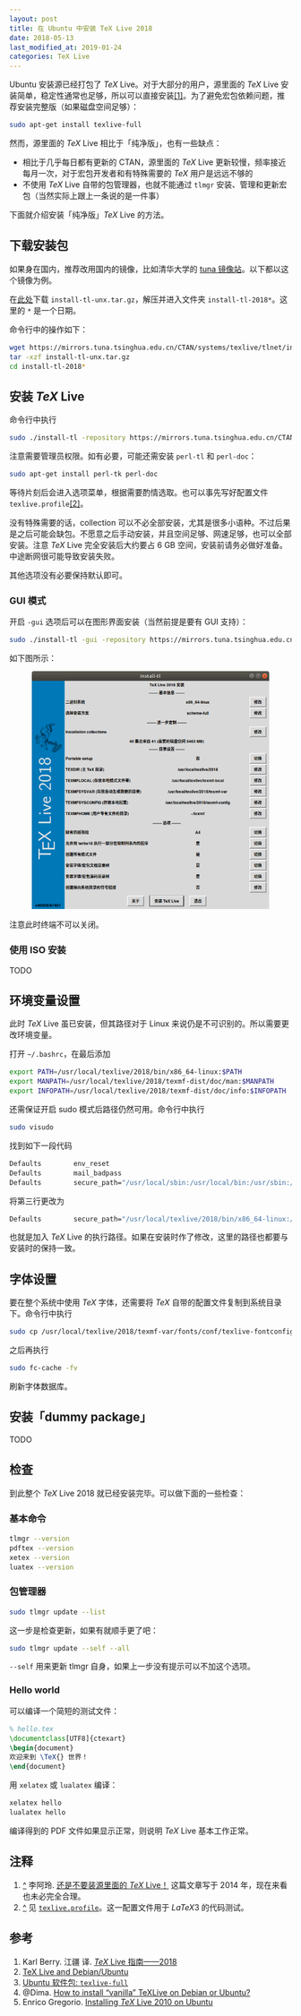 ```yaml
---
layout: post
title: 在 Ubuntu 中安装 TeX Live 2018
date: 2018-05-13
last_modified_at: 2019-01-24
categories: TeX Live
---
```


Ubuntu 安装源已经打包了 $TeX$ Live。对于大部分的用户，源里面的 $TeX$ Live 安装简单，稳定性通常也足够，所以可以直接安装<span id="fnref-li-a-ling" class="footnote">[[1]](#fn-li-a-ling)</span>。为了避免宏包依赖问题，推荐安装完整版（如果磁盘空间足够）：

```sh
sudo apt-get install texlive-full
```

然而，源里面的 $TeX$ Live 相比于「纯净版」，也有一些缺点：

- 相比于几乎每日都有更新的 CTAN，源里面的 $TeX$ Live 更新较慢，频率接近每月一次，对于宏包开发者和有特殊需要的 $TeX$ 用户是远远不够的
- 不使用 $TeX$ Live 自带的包管理器，也就不能通过 `tlmgr` 安装、管理和更新宏包（当然实际上跟上一条说的是一件事）

下面就介绍安装「纯净版」$TeX$ Live 的方法。

## 下载安装包

如果身在国内，推荐改用国内的镜像，比如清华大学的 [tuna 镜像站](https://mirrors.tuna.tsinghua.edu.cn/)。以下都以这个镜像为例。

在[此处](https://mirrors.tuna.tsinghua.edu.cn/CTAN/systems/texlive/tlnet/)下载 `install-tl-unx.tar.gz`，解压并进入文件夹 `install-tl-2018*`。这里的 `*` 是一个日期。

命令行中的操作如下：

```sh
wget https://mirrors.tuna.tsinghua.edu.cn/CTAN/systems/texlive/tlnet/install-tl-unx.tar.gz
tar -xzf install-tl-unx.tar.gz
cd install-tl-2018*
```

## 安装 $TeX$ Live

命令行中执行

```sh
sudo ./install-tl -repository https://mirrors.tuna.tsinghua.edu.cn/CTAN/systems/texlive/tlnet/
```

注意需要管理员权限。如有必要，可能还需安装 `perl-tl` 和 `perl-doc`：

```sh
sudo apt-get install perl-tk perl-doc
```

等待片刻后会进入选项菜单，根据需要酌情选取。也可以事先写好配置文件 `texlive.profile`<span id="fnref-profile" class="footnote">[[2]](#fn-profile)</span>。

没有特殊需要的话，collection 可以不必全部安装，尤其是很多小语种。不过后果是之后可能会缺包。不愿意之后手动安装，并且空间足够、网速足够，也可以全部安装。注意 $TeX$ Live 完全安装后大约要占 6 GB 空间，安装前请务必做好准备。中途断网很可能导致安装失败。

其他选项没有必要保持默认即可。

### GUI 模式

开启 `-gui` 选项后可以在图形界面安装（当然前提是要有 GUI 支持）：

```sh
sudo ./install-tl -gui -repository https://mirrors.tuna.tsinghua.edu.cn/CTAN/systems/texlive/tlnet/
```

如下图所示：

<figure>
  <img src="/images/install-texlive-ubuntu/texlive-gui.png" alt="texlive-gui">
</figure>

注意此时终端不可以关闭。

### 使用 ISO 安装

TODO

## 环境变量设置

此时 $TeX$ Live 虽已安装，但其路径对于 Linux 来说仍是不可识别的。所以需要更改环境变量。

打开 `~/.bashrc`，在最后添加

```sh
export PATH=/usr/local/texlive/2018/bin/x86_64-linux:$PATH
export MANPATH=/usr/local/texlive/2018/texmf-dist/doc/man:$MANPATH
export INFOPATH=/usr/local/texlive/2018/texmf-dist/doc/info:$INFOPATH
```

还需保证开启 sudo 模式后路径仍然可用。命令行中执行

```sh
sudo visudo
```

找到如下一段代码

```sh
Defaults        env_reset
Defaults        mail_badpass
Defaults        secure_path="/usr/local/sbin:/usr/local/bin:/usr/sbin:/usr/bin:/sbin:/bin:/snap/bin"
```

将第三行更改为

```sh
Defaults        secure_path="/usr/local/texlive/2018/bin/x86_64-linux:/usr/local/sbin:/usr/local/bin:/usr/sbin:/usr/bin:/sbin:/bin:/snap/bin"
```

也就是加入 $TeX$ Live 的执行路径。如果在安装时作了修改，这里的路径也都要与安装时的保持一致。

## 字体设置

要在整个系统中使用 $TeX$ 字体，还需要将 $TeX$ 自带的配置文件复制到系统目录下。命令行中执行

```sh
sudo cp /usr/local/texlive/2018/texmf-var/fonts/conf/texlive-fontconfig.conf /etc/fonts/conf.d/09-texlive.conf
```

之后再执行

```sh
sudo fc-cache -fv
```

刷新字体数据库。

## 安装「dummy package」

TODO

## 检查

到此整个 $TeX$ Live 2018 就已经安装完毕。可以做下面的一些检查：

### 基本命令

```sh
tlmgr --version
pdftex --version
xetex --version
luatex --version
```

### 包管理器

```sh
sudo tlmgr update --list
```

这一步是检查更新，如果有就顺手更了吧：

```sh
sudo tlmgr update --self --all
```

`--self` 用来更新 tlmgr 自身，如果上一步没有提示可以不加这个选项。

### Hello world

可以编译一个简短的测试文件：

```latex
% hello.tex
\documentclass[UTF8]{ctexart}
\begin{document}
欢迎来到 \TeX{} 世界！
\end{document}
```

用 `xelatex` 或 `lualatex` 编译：

```sh
xelatex hello
lualatex hello
```

编译得到的 PDF 文件如果显示正常，则说明 $TeX$ Live 基本工作正常。

## 注释

1. <span class="backref" id="fn-li-a-ling"><a href="#fnref-li-a-ling">^</a></span>
   李阿玲. [还是不要装源里面的 $TeX$ Live！](https://zhuanlan.zhihu.com/p/19699561) 这篇文章写于 2014 年，现在来看也未必完全合理。
1. <span class="backref" id="fn-profile"><a href="#fnref-profile">^</a></span>
   见 [`texlive.profile`](https://github.com/latex3/latex3/blob/master/support/texlive.profile)。这一配置文件用于 $LaTeX3$ 的代码测试。

## 参考

1. Karl Berry. 江疆 译. [$TeX$ Live 指南——2018](http://tug.org/texlive/doc/texlive-zh-cn/texlive-zh-cn.pdf)
1. [TeX Live and Debian/Ubuntu](https://www.tug.org/texlive/debian.html)
1. [Ubuntu 软件包: `texlive-full`](https://packages.ubuntu.com/disco/texlive-full)
1. @Dima. [How to install &ldquo;vanilla&rdquo; TeXLive on Debian or Ubuntu?](https://tex.stackexchange.com/q/1092)
1. Enrico Gregorio. [Installing $TeX$ Live 2010 on Ubuntu](http://www.tug.org/TUGboat/tb32-1/tb100gregorio.pdf)
